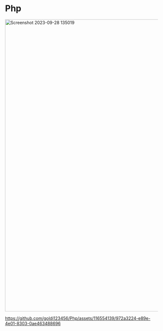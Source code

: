 # Php




<img width="960" alt="Screenshot 2023-09-28 135019" src="https://github.com/goldi123456/Php/assets/116554139/b8ee2a40-b30a-4609-a410-43972d33dac8">


https://github.com/goldi123456/Php/assets/116554139/972a3224-e89e-4e01-8303-0ae463488696


